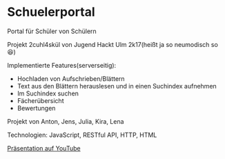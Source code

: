 # Schuelerportal
Portal für Schüler von Schülern

Projekt 2cuhl4skül von Jugend Hackt Ulm 2k17(heißt ja so neumodisch so :laughing:)

Implementierte Features(serverseitig):
- Hochladen von Aufschrieben/Blättern
- Text aus den Blättern herauslesen und in einen Suchindex aufnehmen
- Im Suchindex suchen
- Fächerübersicht
- Bewertungen

Projekt von Anton, Jens, Julia, Kira, Lena

Technologien: JavaScript, RESTful API, HTTP, HTML


[Präsentation auf YouTube](https://www.youtube.com/watch?v=LIz294mDM-g&index=8&list=PLQsLR7zBwcw3DzMNN8h4Fmo3hbI1YhmAm)